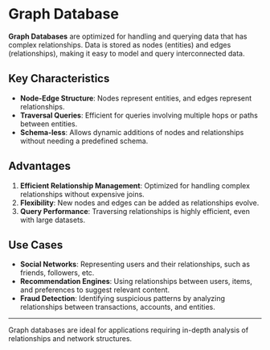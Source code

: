 # Graph Database

**Graph Databases** are optimized for handling and querying data that has complex relationships. Data is stored as nodes (entities) and edges (relationships), making it easy to model and query interconnected data.

## Key Characteristics

- **Node-Edge Structure**: Nodes represent entities, and edges represent relationships.
- **Traversal Queries**: Efficient for queries involving multiple hops or paths between entities.
- **Schema-less**: Allows dynamic additions of nodes and relationships without needing a predefined schema.

## Advantages

1. **Efficient Relationship Management**: Optimized for handling complex relationships without expensive joins.
2. **Flexibility**: New nodes and edges can be added as relationships evolve.
3. **Query Performance**: Traversing relationships is highly efficient, even with large datasets.

## Use Cases

- **Social Networks**: Representing users and their relationships, such as friends, followers, etc.
- **Recommendation Engines**: Using relationships between users, items, and preferences to suggest relevant content.
- **Fraud Detection**: Identifying suspicious patterns by analyzing relationships between transactions, accounts, and entities.

---

Graph databases are ideal for applications requiring in-depth analysis of relationships and network structures.
